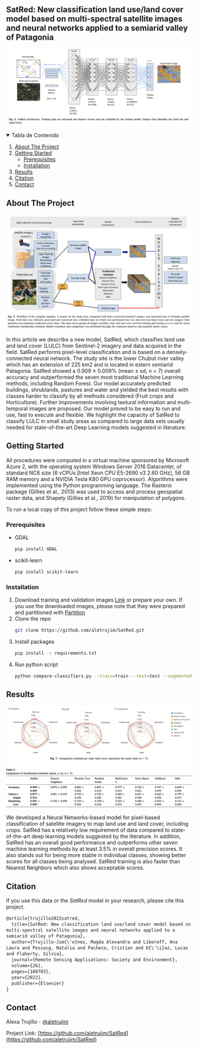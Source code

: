 ## SatRed: New classification land use/land cover model based on multi-spectral satellite images and neural networks applied to a semiarid valley of Patagonia

![satred](https://github.com/aletrujim/SatRed/blob/main/images/Fig3.png)

<!-- TABLE OF CONTENTS -->
<details open="open">
  <summary>Tabla de Contenido</summary>
  <ol>
    <li>
     <a href="#about-the-project">About The Project</a>
    </li>
    <li>
      <a href="#getting-started">Getting Started</a>
      <ul>
        <li><a href="#prerequisites">Prerequisites</a></li>
        <li><a href="#installation">Installation</a></li>
      </ul>
    </li>
    <li><a href="#results">Results</a></li>
    <li><a href="#citation">Citation</a></li>
    <li><a href="#contact">Contact</a></li>
  </ol>
</details>

<!-- ABOUT THE PROJECT -->
## About The Project

![satred](https://github.com/aletrujim/SatRed/blob/main/images/Fig1.png)

In this article we describe a new model, SatRed, which classifies land use and land cover (LULC) from Sentinel-2 imagery and data acquired in the field. SatRed performs pixel-level classification and is based on a densely-connected neural network. The study site is the lower Chubut river valley which has an extension of 225 km2 and is located in estern semiarid Patagonia. SatRed showed a 0.909 ± 0.009% (mean ± sd, n = 7) overall accuracy and outperformed the seven most traditional Machine Learning methods, including Random Forest. Our model accurately predicted buildings, shrublands, pastures and water and yielded the best results with classes harder to classify by all methods considered (Fruit crops and Horticulture). Further improvements involving textural information and multi-temporal images are proposed. Our model proved to be easy to run and use, fast to execute and flexible. We highlight the capacity of SatRed to classify LULC in small study areas as compared to large data sets usually needed for state-of-the-art Deep Learning models suggested in literature.

<!-- GETTING STARTED -->
## Getting Started

All procedures were computed in a virtual machine sponsored by Microsoft Azure 2, with the operating system Windows Server 2016 Datacenter, of standard NC6 size (6 vCPUs [Intel Xeon CPU E5-2690 v3 2.60 GHz], 56 GB RAM memory and a NVIDIA Tesla K80 GPU coprocessor). Algorithms were implemented using the Python programming language. The Rasterio package (Gillies et al., 2013) was used to access and process geospatial raster data, and Shapely (Gillies et al., 2019) for manipulation of polygons.

To run a local copy of this project follow these simple steps:

### Prerequisites

* GDAL
  ```sh
  pip install GDAL
  ```
* scikit-learn
  ```sh
  pip install scikit-learn
  ```
  
 ### Installation

1. Download training and validation images [Link](https://drive.google.com/drive/folders/1HnXi9SyJOM9EH-nmxsAahzM1Z6Q94-i-?usp=sharing) or prepare your own. If you use the downloaded images, please note that they were prepared and partitioned with [Partition](https://github.com/aletrujim/SatRed/tree/main/partition)
2. Clone the repo
   ```sh
   git clone https://github.com/aletrujim/SatRed.git
   ```
3. Install packages
   ```sh
   pip install -r requirements.txt
   ```
4. Run python script
   ```sh
   python compare-classifiers.py --train=train --test=test --segmented=result
   ```
   
<!-- RESULTS -->
## Results

![satred results](https://github.com/aletrujim/SatRed/blob/main/images/Fig2.png)

We developed a Neural Networks-based model for pixel-based classification of satellite imagery to map land use and land cover, including crops. SatRed has a relatively low requirement of data compared to state-of-the-art deep learning models suggested by the literature. In addition, SatRed has an overall good performance and outperforms other seven machine learning methods by at least 3.5% in overall precision scores. It also stands out for being more stable in individual classes, showing better scores for all classes being analysed. SatRed training is also faster than Nearest Neighbors which also shows acceptable scores.

<!-- CITATION -->
## Citation
If you use this data or the *SatRed* model in your research, please cite this project.
```
@article{trujillo2022satred,
  title={SatRed: New classification land use/land cover model based on multi-spectral satellite images and neural networks applied to a semiarid valley of Patagonia},
  author={Trujillo-Jim{\'e}nez, Magda Alexandra and Liberoff, Ana Laura and Pessacg, Natalia and Pacheco, Cristian and D{\'\i}az, Lucas and Flaherty, Silvia},
  journal={Remote Sensing Applications: Society and Environment},
  volume={26},
  pages={100703},
  year={2022},
  publisher={Elsevier}
}
```

<!-- CONTACT -->
## Contact

Alexa Trujillo - [@aletrujim](https://twitter.com/aletrujim)

Project Link: [https://github.com/aletrujim/SatRed](https://github.com/aletrujim/SatRed)
 

